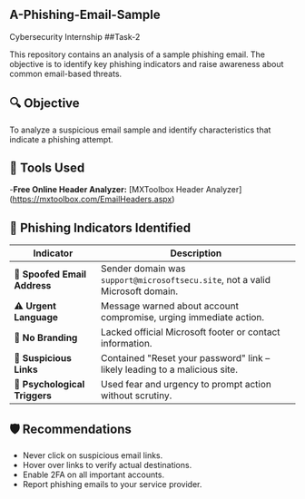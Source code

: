 ## A-Phishing-Email-Sample
Cybersecurity Internship ##Task-2

This repository contains an analysis of a sample phishing email. The objective is to identify key phishing indicators and raise awareness about common email-based threats.

## 🔍 Objective
To analyze a suspicious email sample and identify characteristics that indicate a phishing attempt.

## 📂 Tools Used

-**Free Online Header Analyzer:** [MXToolbox Header Analyzer] (https://mxtoolbox.com/EmailHeaders.aspx)

## 🧪 Phishing Indicators Identified

| Indicator | Description |
|----------|-------------|
| 🚩 **Spoofed Email Address** | Sender domain was `support@microsoftsecu.site`, not a valid Microsoft domain. |
| ⚠️ **Urgent Language** | Message warned about account compromise, urging immediate action. |
| 🧼 **No Branding** | Lacked official Microsoft footer or contact information. |
| 🔗 **Suspicious Links** | Contained "Reset your password" link – likely leading to a malicious site. |
| 🧠 **Psychological Triggers** | Used fear and urgency to prompt action without scrutiny. |

## 🛡️ Recommendations
- Never click on suspicious email links.
- Hover over links to verify actual destinations.
- Enable 2FA on all important accounts.
- Report phishing emails to your service provider.




